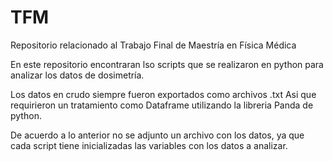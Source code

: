 # TFM
Repositorio relacionado al Trabajo Final de Maestría en Física Médica

En este repositorio encontraran lso scripts que se realizaron en python para analizar los datos de dosimetría.

Los datos en crudo siempre fueron exportados como archivos .txt Asi que requirieron un tratamiento como Dataframe utilizando la libreria Panda de python.

De acuerdo a lo anterior no se adjunto un archivo con los datos, ya que cada script tiene inicializadas las variables con los datos a analizar.
